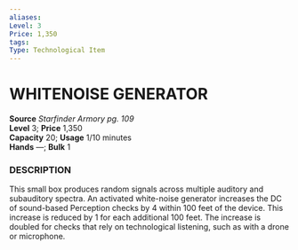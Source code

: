 ```yaml
---
aliases: 
Level: 3 
Price: 1,350
tags: 
Type: Technological Item
---
```


# WHITENOISE GENERATOR

**Source** _Starfinder Armory pg. 109_  
**Level** 3; **Price** 1,350  
**Capacity** 20; **Usage** 1/10 minutes  
**Hands** —; **Bulk** 1

### DESCRIPTION

This small box produces random signals across multiple auditory and subauditory spectra. An activated white-noise generator increases the DC of sound-based Perception checks by 4 within 100 feet of the device. This increase is reduced by 1 for each additional 100 feet. The increase is doubled for checks that rely on technological listening, such as with a drone or microphone.